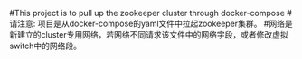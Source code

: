 #This project is to pull up the zookeeper cluster through docker-compose
#请注意: 项目是从docker-compose的yaml文件中拉起zookeeper集群。
#网络是新建立的cluster专用网络，若网络不同请求该文件中的网络字段，或者修改虚拟switch中的网络段。
